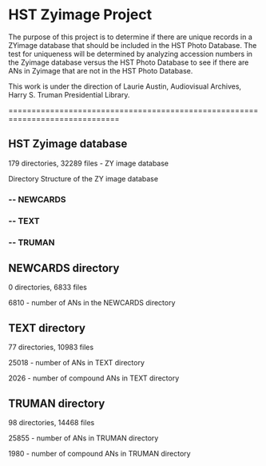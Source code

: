 # HST Zyimage Project
The purpose of this project is to determine if there are unique records in a ZYimage database that should be included in the HST Photo Database.  The test for uniqueness will be determined by analyzing accession numbers in the Zyimage database versus the HST Photo Database to see if there are ANs in Zyimage that are not in the HST Photo Database.

This work is under the direction of Laurie Austin, Audiovisual Archives, Harry S. Truman Presidential Library.

==============================================================================

## HST Zyimage database

179 directories, 32289 files - ZY image database

Directory Structure of the ZY image database

### -- NEWCARDS

### -- TEXT

### -- TRUMAN


## NEWCARDS directory

0 directories, 6833 files

6810 - number of ANs in the NEWCARDS directory

## TEXT directory

77 directories, 10983 files

25018  - number of ANs in TEXT directory

2026 - number of compound ANs in TEXT directory

## TRUMAN directory

98 directories, 14468 files

25855 - number of ANs in TRUMAN directory

1980 - number of compound ANs in TRUMAN directory


